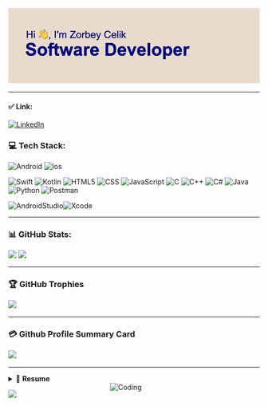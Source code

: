 [![MasterHead](https://github.com/zorbeyycelikk/zorbeyycelikk/blob/main/header.png)](https://github.com/zorbeyycelikk)

--------------------------------------------------------------

#### ✅ Link:
[![LinkedIn](https://img.shields.io/badge/LinkedIn-%230077B5.svg?logo=linkedin&logoColor=white)](https://www.linkedin.com/in/zorbeycelik) 

### 💻 Tech Stack:
![Android](https://img.shields.io/badge/Android-3DDC84?style=for-the-badge&logo=android&logoColor=white) ![Ios](	https://img.shields.io/badge/iOS-000000?style=for-the-badge&logo=ios&logoColor=white)

![Swift](https://img.shields.io/badge/Swift-FA7343?style=for-the-badge&logo=swift&logoColor=white) ![Kotlin](https://img.shields.io/badge/Kotlin-0095D5?&style=for-the-badge&logo=kotlin&logoColor=white) ![HTML5](https://img.shields.io/badge/HTML5-E34F26?style=for-the-badge&logo=html5&logoColor=white) ![CSS](https://img.shields.io/badge/CSS3-1572B6?style=for-the-badge&logo=css3&logoColor=white) ![JavaScript](https://img.shields.io/badge/javascript-%23323330.svg?style=for-the-badge&logo=javascript&logoColor=%23F7DF1E) ![C](https://img.shields.io/badge/C-00599C?style=for-the-badge&logo=c&logoColor=white) ![C++](https://img.shields.io/badge/c++-%2300599C.svg?style=for-the-badge&logo=c%2B%2B&logoColor=white) ![C#](https://img.shields.io/badge/C%23-239120?style=for-the-badge&logo=c-sharp&logoColor=white) ![Java](https://img.shields.io/badge/java-%23ED8B00.svg?style=for-the-badge&logo=java&logoColor=white) ![Python](https://img.shields.io/badge/python-3670A0?style=for-the-badge&logo=python&logoColor=ffdd54) ![Postman](https://img.shields.io/badge/Postman-FF6C37?style=for-the-badge&logo=postman&logoColor=white) 

![AndroidStudio](https://img.shields.io/badge/Android_Studio-3DDC84?style=for-the-badge&logo=android-studio&logoColor=white)![Xcode](https://img.shields.io/badge/Xcode-007ACC?style=for-the-badge&logo=Xcode&logoColor=white)

--------------------------------------------------------------
### 📊 GitHub Stats:

![](https://github-readme-stats.vercel.app/api/top-langs/?username=zorbeyycelikk&theme=dracula) ![](https://github-readme-streak-stats.herokuapp.com/?user=zorbeyycelikk&theme=dracula)

--------------------------------------------------------------

### 🏆 GitHub Trophies
![](https://github-profile-trophy.vercel.app/?username=zorbeyycelikk&theme=radical&no-frame=true&no-bg=false&margin-w=4)

--------------------------------------------------------------
### 💳 Github Profile Summary Card
![](https://github-profile-summary-cards.vercel.app/api/cards/profile-details?username=zorbeyycelikk&theme=dracula)

--------------------------------------------------------------
<details>
  
  <summary> 📃 <b>Resume </b> </summary>
    
## Education

- 📖 **Computer Science**\
📆 2020 - 2023\
📍 **Engineering and Architecture Faculty of Eskişehir Osmangazi University** - Eskisehir, Turkey

- 📖 **Computer Science**\
📆 2019 - 2020\
📍 **Engineering and Architecture Faculty of Uludag University** - Bursa, Turkey

## Experience
- 👨‍💻 **Software Developer Intern**\
📆 1 Aug 2022 - 1 Sep 2022\
📍 **Ministry Of Interior** - Ankara, Turkey

</details>

<img align = "right" alt = "Coding" width = "300" src = "https://media.giphy.com/media/v1.Y2lkPTc5MGI3NjExOGlzdG10cjM0bzR2MnJ2NGUyZTJhNTI3dm9wOWJvbjJ5eHM0Ym80MyZlcD12MV9pbnRlcm5hbF9naWZfYnlfaWQmY3Q9Zw/USV0ym3bVWQJJmNu3N/giphy.gif">

![](https://visitor-badge.laobi.icu/badge?page_id=zorbeyycelikk.zorbeyycelikk&left_color=red&right_color=green&left_text=Visitors)






